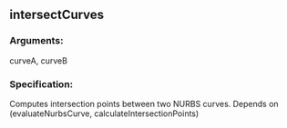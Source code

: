 ## intersectCurves
### Arguments: 
curveA, curveB
### Specification: 
Computes intersection points between two NURBS curves. Depends on (evaluateNurbsCurve, calculateIntersectionPoints)
